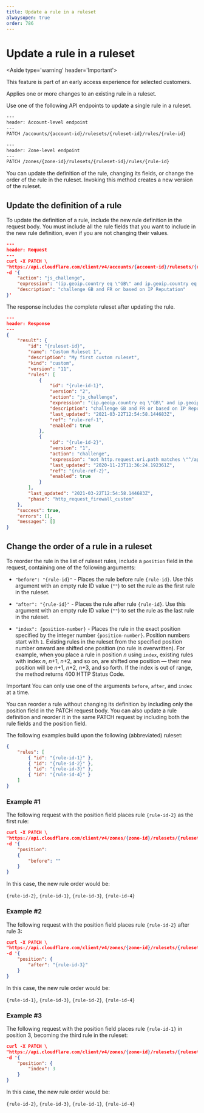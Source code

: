 ```yaml
---
title: Update a rule in a ruleset
alwaysopen: true
order: 786
---
```


# Update a rule in a ruleset

<Aside type='warning' header='Important'>

This feature is part of an early access experience for selected customers.

</Aside>

Applies one or more changes to an existing rule in a ruleset.

Use one of the following API endpoints to update a single rule in a ruleset.

```bash
---
header: Account-level endpoint
---
PATCH /accounts/{account-id}/rulesets/{ruleset-id}/rules/{rule-id}
```

```bash
---
header: Zone-level endpoint
---
PATCH /zones/{zone-id}/rulesets/{ruleset-id}/rules/{rule-id}
```

You can update the definition of the rule, changing its fields, or change the order of the rule in the ruleset. Invoking this method creates a new version of the ruleset.

## Update the definition of a rule

To update the definition of a rule, include the new rule definition in the request body. You must include all the rule fields that you want to include in the new rule definition, even if you are not changing their values.

```json
---
header: Request
---
curl -X PATCH \
"https://api.cloudflare.com/client/v4/accounts/{account-id}/rulesets/{ruleset-id}/rules/{rule-id-1}" \
-d '{
    "action": "js_challenge",
    "expression": "(ip.geoip.country eq \"GB\" and ip.geoip.country eq \"FR\")  or cf.threat_score > 0",
    "description": "challenge GB and FR or based on IP Reputation"
}'

```

The response includes the complete ruleset after updating the rule.

```json
---
header: Response
---
{
    "result": {
        "id": "{ruleset-id}",
        "name": "Custom Ruleset 1",
        "description": "My first custom ruleset",
        "kind": "custom",
        "version": "11",
        "rules": [
            {
                "id": "{rule-id-1}",
                "version": "2",
                "action": "js_challenge",
                "expression": "(ip.geoip.country eq \"GB\" and ip.geoip.country eq \"FR\")  or cf.threat_score > 0",
                "description": "challenge GB and FR or based on IP Reputation",
                "last_updated": "2021-03-22T12:54:58.144683Z",
                "ref": "rule-ref-1",
                "enabled": true
            },
            {
                "id": "{rule-id-2}",
                "version": "1",
                "action": "challenge",
                "expression": "not http.request.uri.path matches \"^/api/.*$\"",
                "last_updated": "2020-11-23T11:36:24.192361Z",
                "ref": "{rule-ref-2}",
                "enabled": true
            }
        ],
        "last_updated": "2021-03-22T12:54:58.144683Z",
        "phase": "http_request_firewall_custom"
    },
    "success": true,
    "errors": [],
    "messages": []
}
```

## Change the order of a rule in a ruleset

To reorder the rule in the list of ruleset rules, include a `position` field in the request, containing one of the following arguments:

* `"before": "{rule-id}"` - Places the rule before rule `{rule-id}`. Use this argument with an empty rule ID value (`""`) to set the rule as the first rule in the ruleset.

* `"after": "{rule-id}"` - Places the rule after rule `{rule-id}`. Use this argument with an empty rule ID value (`""`) to set the rule as the last rule in the ruleset.

* `"index": {position-number}` - Places the rule in the exact position specified by the integer number `{position-number}`. Position numbers start with `1`. Existing rules in the ruleset from the specified position number onward are shifted one position (no rule is overwritten). For example, when you place a rule in position <var>n</var> using `index`, existing rules with index <var>n</var>, <var>n</var>+1, <var>n</var>+2, and so on, are shifted one position — their new position will be <var>n</var>+1, <var>n</var>+2, <var>n</var>+3, and so forth. If the index is out of range, the method returns 400 HTTP Status Code.

Important
You can only use one of the arguments `before`, `after`, and `index` at a time.

You can reorder a rule without changing its definition by including only the position field in the PATCH request body. You can also update a rule definition and reorder it in the same PATCH request by including both the rule fields and the position field.

The following examples build upon the following (abbreviated) ruleset:

```json
{
    "rules": [
        { "id": "{rule-id-1}" },
        { "id": "{rule-id-2}" },
        { "id": "{rule-id-3}" },
        { "id": "{rule-id-4}" }
    ]
}
```

### Example #1

The following request with the position field places rule `{rule-id-2}` as the first rule:

```json
curl -X PATCH \
"https://api.cloudflare.com/client/v4/zones/{zone-id}/rulesets/{ruleset-id}/rules/{rule-id-2}" \
-d '{
    "position": 
    {
        "before": ""
    }
}
```
In this case, the new rule order would be:

`{rule-id-2}`, `{rule-id-1}`, `{rule-id-3}`, `{rule-id-4}`

### Example #2

The following request with the position field places rule `{rule-id-2}` after rule 3:

```json
curl -X PATCH \
"https://api.cloudflare.com/client/v4/zones/{zone-id}/rulesets/{ruleset-id}/rules/{rule-id-2}" \
-d '{
    "position": {
        "after": "{rule-id-3}"
    }
}
```

In this case, the new rule order would be:

`{rule-id-1}`, `{rule-id-3}`, `{rule-id-2}`, `{rule-id-4}`

### Example #3

The following request with the position field places rule `{rule-id-1}` in position 3, becoming the third rule in the ruleset:

```json
curl -X PATCH \
"https://api.cloudflare.com/client/v4/zones/{zone-id}/rulesets/{ruleset-id}/rules/{rule-id-1}" \
-d '{
    "position": {
        "index": 3
    }
}
```

In this case, the new rule order would be:

`{rule-id-2}`, `{rule-id-3}`, `{rule-id-1}`, `{rule-id-4}`
